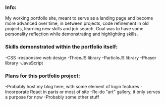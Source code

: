 ### Info:
My working portfolio site, meant to serve as a landing page and become more advanced over time, in between projects, code refinement in old projects, learning new skills and job search.  Goal was to have some personality reflection while demonstrating and highlighting skills.

### Skills demonstrated within the portfolio itself:
-CSS
-responsive web design
-ThreeJS library
-ParticleJS library
-Phaser library
-JavaScript


### Plans for this portfolio project:
-Probably host my blog here, with some element of login features
-Incorporate React in parts or most of site
-Re-do "art" gallery, it only serves a purpose for now
-Probably some other stuff


